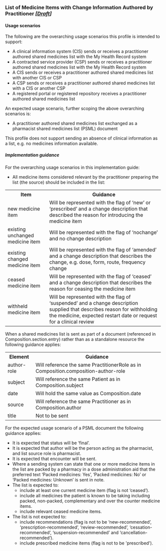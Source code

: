 ### List of Medicine Items with Change Information Authored by Practitioner *[[Draft](http://hl7.org/fhir/stu3/valueset-publication-status.html)]*

#### Usage scenarios

The following are the overarching usage scenarios this profile is intended to support:
* A clinical information system (CIS) sends or receives a practitioner authored shared medicines list with the My Health Record system
* A contracted service provider (CSP) sends or receives a practitioner authored shared medicines list with the My Health Record system
* A CIS sends or receives a practitioner authored shared medicines list with another CIS or CSP
* A CSP sends or receives a practitioner authored shared medicines list with a CIS or another CSP
* A registered portal or registered repository receives a practitioner authored shared medicines list

An expected usage scenario, further scoping the above overarching scenarios is:
* A practitioner authored shared medicines list exchanged as a pharmacist shared medicines list (PSML) document 

This profile does not support sending an absence of clinical information as a list, e.g. no medicines information available.

##### Implementation guidance

For the overarching usage scenarios in this implementation guide:

* All medicine items considered relevant by the practitioner preparing the list (the source) should be included in the list:
<table class="list" width="100%">
  <tr>
    <th>Item</th>
    <th>Guidance</th>
   </tr>
     <tr>
        <td>new medicine item</td>
        <td>Will be represented with the flag of ‘new’ or ‘prescribed’ and a change description that described the reason for introducing the medicine item</td>
    </tr>
         <tr>
        <td>existing unchanged medicine item</td>
        <td>Will be represented with the flag of ‘nochange’ and no change description</td>
    </tr>
    <tr>
        <td>existing changed medicine item</td>
        <td>Will be represented with the flag of ‘amended’ and a change description that describes the change, e.g. dose, form, route, frequency change</td>
    </tr>
    <tr>
        <td>ceased medicine item</td>
        <td>Will be represented with the flag of ‘ceased’ and a change description that describes the reason for ceasing the medicine item</td>
    </tr>
        <tr>
        <td>withheld medicine item</td>
        <td>Will be represented with the flag of ‘suspended’ and a change description supplied that describes reason for withholding the medicine, expected restart date or request for a clinical review</td>
    </tr>
    </table>

When a shared medicines list is sent as part of a document (referenced in Composition.section.entry) rather than as a standalone resource the following guidance applies:

<table class="list" width="100%">
  <tr>
    <th>Element</th>
    <th>Guidance</th>
   </tr>
     <tr>
        <td>author-role</td>
        <td>Will reference the same PractitionerRole as in Composition.composition-author-role</td>
    </tr>
   <tr>
        <td>subject</td>
        <td>Will reference the same Patient as in Composition.subject</td>
    </tr>   
   <tr>
        <td>date</td>
        <td>Will hold the same value as Composition.date</td>
    </tr>   
   <tr>
        <td>source</td>
        <td>Will reference the same Practitioner as in Composition.author</td>
    </tr>    
       <tr>
        <td>title</td>
        <td>Not to be sent</td>
    </tr>  
  </table> 


For the expected usage scenario of a PSML document the following guidance applies:

* It is expected that status will be ‘final’.
* It is expected that author will be the person acting as the pharmacist, and list source role is pharmacist.
* It is expected that encounter will be sent.
* Where a sending system can state that one or more medicine items in the list are packed by a pharmacy in a dose administration aid that the preferred text ‘Packed medicines: Yes’, ‘Packed medicines: No’ or ‘Packed medicines: Unknown’ is sent in note.
* The list is expected to:
  * include at least one current medicine item (flag is not ‘ceased’).
  * include all medicines the patient is known to be taking including packed, non-packed, complementary and over the counter medicine items.
  * include relevant ceased medicine items.
* The list is not expected to:
  * include recommendations (flag is not to be ‘new-recommended’, ‘prescription-recommended’, ‘review-recommended’, ‘cessation-recommended’, ‘suspension-recommended’ and ‘cancellation-recommended’).
  * include prescribed medicine items (flag is not to be 'prescribed').